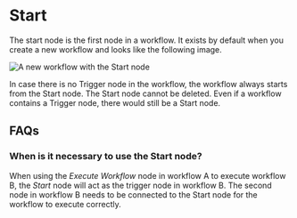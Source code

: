 # Start

The start node is the first node in a workflow. It exists by default when you create a new workflow and looks like the following image.

![A new workflow with the Start node](/_images/integrations/core-nodes/start/workflow.png)

In case there is no Trigger node in the workflow, the workflow always starts from the Start node. The Start node cannot be deleted. Even if a workflow contains a Trigger node, there would still be a Start node.


## FAQs

### When is it necessary to use the Start node?

When using the *Execute Workflow* node in workflow A to execute workflow B, the *Start* node will act as the trigger node in workflow B. The second node in workflow B needs to be connected to the Start node for the workflow to execute correctly.




